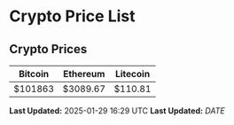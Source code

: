 # Crypto Price List

## Crypto Prices
| Bitcoin | Ethereum | Litecoin |
| ------- | -------- | -------- |
| $101863 | $3089.67 | $110.81 |
**Last Updated:** 2025-01-29 16:29 UTC
**Last Updated:** $DATE$
